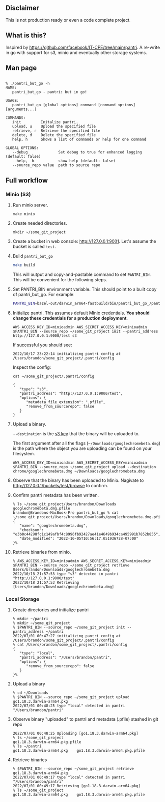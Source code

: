 ## **Disclaimer**

This is not production ready or even a code complete project. 

## What is this? 

Inspired by https://github.com/facebook/IT-CPE/tree/main/pantri. A re-write in go with support for s3, minio and eventually other storage systems. 

## Man page

```shell

% ./pantri_but_go -h
NAME:
   pantri_but_go - pantri: but in go!

USAGE:
   pantri_but_go [global options] command [command options] [arguments...]

COMMANDS:
   init         Initalize pantri.
   upload, u    Upload the specified file
   retrieve, r  Retrieve the specified file
   delete, d    Delete the specified file
   help, h      Shows a list of commands or help for one command

GLOBAL OPTIONS:
   --debug              Set debug to true for enhanced logging (default: false)
   --help, -h           show help (default: false)
   --source_repo value  path to source repo
```

## Full workflow

### Minio (S3)

1. Run minio server.
   ```shell
   make minio
   ```

1. Create needed directories.
   ```shell
   mkdir ~/some_git_project
   ```

1. Create a bucket in web console: http://127.0.0.1:9001. Let's assume the bucket is called `test`.

1. Build `pantri_but_go`

   ```bash
   make build
   ```

   This will output and copy-and-pastable command to set `PANTRI_BIN`. This will be convenient for the following steps.

1. Set PANTRI_BIN environment variable. This should point to a built copy of pantri_but_go. For example:

   ```bash
   PANTRI_BIN=bazel-out/darwin_arm64-fastbuild/bin/pantri_but_go_/pantri_but_go
   ```

1. Initialize pantri. This assumes default Minio credentials. **You should change these credentials for a production deployment**.

   ```shell
   AWS_ACCESS_KEY_ID=minioadmin AWS_SECRET_ACCESS_KEY=minioadmin $PANTRI_BIN --source_repo ~/some_git_project init --pantri_address http://127.0.0.1:9000/test s3
   ```
   If successful you should see:
   ```
   2022/10/17 23:22:14 initializing pantri config at /Users/brandon/some_git_project/.pantri/config
   ```

   Inspect the config:
   ```shell
   cat ~/some_git_project/.pantri/config 
   ```

   ```
   {
      "type": "s3",
      "pantri_address": "http://127.0.0.1:9000/test",
      "options": {
         "metadata_file_extension": ".pfile",
         "remove_from_sourcerepo": false
      }
   }
   ```

1. Upload a binary. 

   `--destination` is the [s3 key](https://docs.aws.amazon.com/AmazonS3/latest/userguide/UsingObjects.html#:~:text=of%20the%20following%3A-,Key,-The%20name%20that) that the binary will be uploaded to. 

   The first argument after all the flags (`~/Downloads/googlechromebeta.dmg`) is the path where the object you are uploading can be found on your filesystem.

   ```shell
   AWS_ACCESS_KEY_ID=minioadmin AWS_SECRET_ACCESS_KEY=minioadmin $PANTRI_BIN --source_repo ~/some_git_project upload --destination chrome/googlechromebeta.dmg ~/Downloads/googlechromebeta.dmg
   ```

1. Observe that the binary has been uploaded to Minio. Nagivate to http://127.0.0.1/buckets/test/browse to confirm.

1. Confirm pantri metadata has been written.
   ```shell
   % ls ~/some_git_project/Users/brandon/Downloads                           
   googlechromebeta.dmg.pfile
   brandon@Brandons-MacBook-Pro pantri_but_go % cat ~/some_git_project/Users/brandon/Downloads/googlechromebeta.dmg.pfile
   {
      "name": "googlechromebeta.dmg",
      "checksum": "e3b0c44298fc1c149afbf4c8996fb92427ae41e4649b934ca495991b7852b855",
      "date_modified": "2022-10-05T10:56:17.051936728-07:00"
   }% 
   ```

1. Retrieve binaries from minio.

   ```shell
   % AWS_ACCESS_KEY_ID=minioadmin AWS_SECRET_ACCESS_KEY=minioadmin $PANTRI_BIN --source_repo ~/some_git_project retrieve Users/brandon/Downloads/googlechromebeta.dmg
   2022/10/18 21:57:53 type "s3" detected in pantri "http://127.0.0.1:9000/test"
   2022/10/18 21:57:53 Retrieving [Users/brandon/Downloads/googlechromebeta.dmg]
   ```

### Local Storage

1. Create directories and initialize pantri
   ```shell
   % mkdir ~/pantri
   % mkdir ~/some_git_project
   % $PANTRI_BIN --source_repo ~/some_git_project init --pantri_address ~/pantri
   2022/07/01 00:47:27 initializing pantri config at /Users/brandon/some_git_project/.pantri/config
   % cat /Users/brandon/some_git_project/.pantri/config
   {
      "type": "local",
      "pantri_address": "/Users/brandon/pantri",
      "options": {
         "remove_from_sourcerepo": false
      }
   }%
   ```
1. Upload a binary

   ```shell
   % cd ~/Downloads 
   % $PANTRI_BIN --source_repo ~/some_git_project upload go1.18.3.darwin-arm64.pkg          
   2022/07/01 00:48:25 type "local" detected in pantri "/Users/brandon/pantri"
   ```
1. Observe binary "uploaded" to pantri and metadata (.pfile) stashed in git repo

   ```shell
   2022/07/01 00:48:25 Uploading [go1.18.3.darwin-arm64.pkg]
   % ls ~/some_git_project 
   go1.18.3.darwin-arm64.pkg.pfile
   % ls ~/pantri
   go1.18.3.darwin-arm64.pkg	go1.18.3.darwin-arm64.pkg.pfile
   ```
1. Retrieve binaries

   ```shell
   % $PANTRI_BIN --source_repo ~/some_git_project retrieve go1.18.3.darwin-arm64.pkg
   2022/07/01 00:49:17 type "local" detected in pantri "/Users/brandon/pantri"
   2022/07/01 00:49:17 Retrieving [go1.18.3.darwin-arm64.pkg]
   % ls ~/some_git_project 
   go1.18.3.darwin-arm64.pkg	go1.18.3.darwin-arm64.pkg.pfile
   ```
